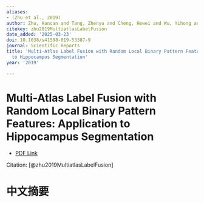 ```yaml
---
aliases:
- (Zhu et al., 2019)
author: Zhu, Hancan and Tang, Zhenyu and Cheng, Hewei and Wu, Yihong and Fan, Yong
citekey: zhu2019MultiatlasLabelFusion
date_added: '2025-03-23'
doi: 10.1038/s41598-019-53387-9
journal: Scientific Reports
title: 'Multi-Atlas Label Fusion with Random Local Binary Pattern Features: Application
  to Hippocampus Segmentation'
year: '2019'

---
```

# Multi-Atlas Label Fusion with Random Local Binary Pattern Features: Application to Hippocampus Segmentation
- [PDF Link](zotero://open-pdf/library/items/ZDI9LGUX)

Citation: [@zhu2019MultiatlasLabelFusion]

# 中文摘要

